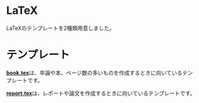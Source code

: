# LaTeX
LaTeXのテンプレートを2種類用意しました。

# テンプレート
[**book.tex**](template/book.tex)は、卒論や本、ページ数の多いものを作成するときに向いているテンプレートです。

[**report.tex**](template/report.tex)は、レポートや論文を作成するときに向いているテンプレートです。
